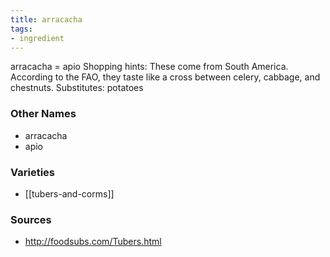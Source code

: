 ```yaml
---
title: arracacha
tags:
- ingredient
---
```

arracacha = apio Shopping hints: These come from South America. According to the FAO, they taste like a cross between celery, cabbage, and chestnuts. Substitutes: potatoes

### Other Names

* arracacha
* apio

### Varieties

* [[tubers-and-corms]]

### Sources
* http://foodsubs.com/Tubers.html
